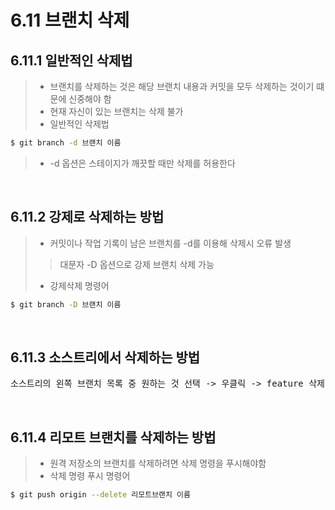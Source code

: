 <h1>6.11 브랜치 삭제</h1>
<h2>6.11.1 일반적인 삭제법</h2>

> - 브랜치를 삭제하는 것은 해당 브랜치 내용과 커밋을 모두 삭제하는 것이기 떄문에 신중해야 함
> - 현재 자신이 있는 브랜치는 삭제 불가
> - 일반적인 삭제법
```bash
$ git branch -d 브랜치 이름
```
> - -d 옵션은 스테이지가 깨끗할 때만 삭제를 허용한다

<br>
<h2>6.11.2 강제로 삭제하는 방법</h2>

> - 커밋이나 작업 기록이 남은 브랜치를 -d를 이용해 삭제시 오류 발생
>> 대문자 -D 옵션으로 강제 브랜치 삭제 가능
> - 강제삭제 명령어
```bash
$ git branch -D 브랜치 이름
```

<br>
<h2>6.11.3 소스트리에서 삭제하는 방법</h2>

<pre>
소스트리의 왼쪽 브랜치 목록 중 원하는 것 선택 -> 우클릭 -> feature 삭제 선택
</pre>

<br>
<h2>6.11.4 리모트 브랜치를 삭제하는 방법</h2>

> - 원격 저장소의 브랜치를 삭제하려면 삭제 명령을 푸시해야함
> - 삭제 명령 푸시 명령어
```bash
$ git push origin --delete 리모트브랜치 이름
```
